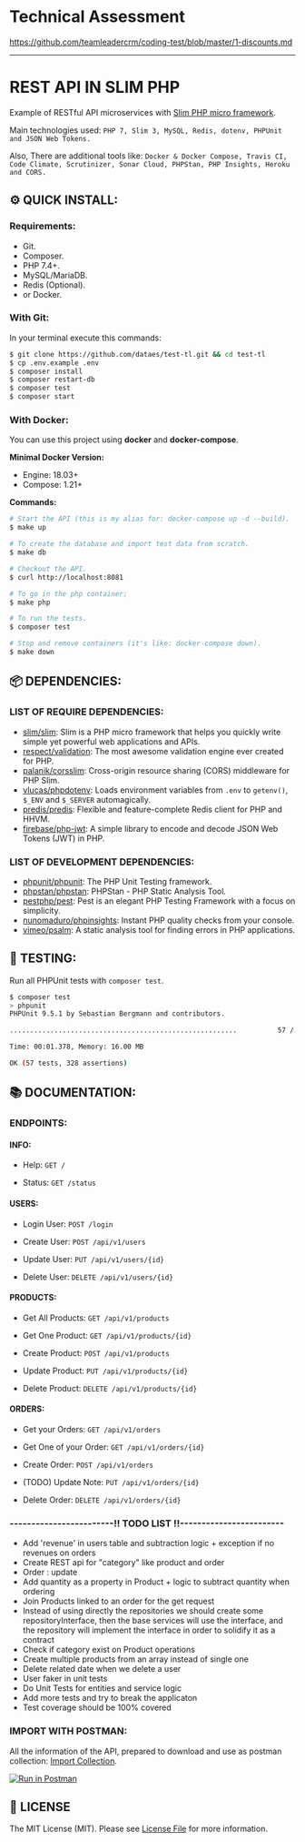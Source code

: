 # Technical Assessment

https://github.com/teamleadercrm/coding-test/blob/master/1-discounts.md

-------------------------------------------------

# REST API IN SLIM PHP

Example of RESTful API microservices with [Slim PHP micro framework](https://www.slimframework.com).

Main technologies used: `PHP 7, Slim 3, MySQL, Redis, dotenv, PHPUnit and JSON Web Tokens.`

Also, There are additional tools like: `Docker & Docker Compose, Travis CI, Code Climate, Scrutinizer, Sonar Cloud, PHPStan, PHP Insights, Heroku and CORS.`

## :gear: QUICK INSTALL:

### Requirements:

- Git.
- Composer.
- PHP 7.4+.
- MySQL/MariaDB.
- Redis (Optional).
- or Docker.

### With Git:

In your terminal execute this commands:

```bash
$ git clone https://github.com/dataes/test-tl.git && cd test-tl
$ cp .env.example .env
$ composer install
$ composer restart-db
$ composer test
$ composer start
```


### With Docker:

You can use this project using **docker** and **docker-compose**.


**Minimal Docker Version:**

* Engine: 18.03+
* Compose: 1.21+


**Commands:**

```bash
# Start the API (this is my alias for: docker-compose up -d --build).
$ make up

# To create the database and import test data from scratch.
$ make db

# Checkout the API.
$ curl http://localhost:8081

# To go in the php container;
$ make php

# To run the tests.
$ composer test

# Stop and remove containers (it's like: docker-compose down).
$ make down
```

## :package: DEPENDENCIES:

### LIST OF REQUIRE DEPENDENCIES:

- [slim/slim](https://github.com/slimphp/Slim): Slim is a PHP micro framework that helps you quickly write simple yet powerful web applications and APIs.
- [respect/validation](https://github.com/Respect/Validation): The most awesome validation engine ever created for PHP.
- [palanik/corsslim](https://github.com/palanik/CorsSlim): Cross-origin resource sharing (CORS) middleware for PHP Slim.
- [vlucas/phpdotenv](https://github.com/vlucas/phpdotenv): Loads environment variables from `.env` to `getenv()`, `$_ENV` and `$_SERVER` automagically.
- [predis/predis](https://github.com/nrk/predis/): Flexible and feature-complete Redis client for PHP and HHVM.
- [firebase/php-jwt](https://github.com/firebase/php-jwt): A simple library to encode and decode JSON Web Tokens (JWT) in PHP.

### LIST OF DEVELOPMENT DEPENDENCIES:

- [phpunit/phpunit](https://github.com/sebastianbergmann/phpunit): The PHP Unit Testing framework.
- [phpstan/phpstan](https://github.com/phpstan/phpstan): PHPStan - PHP Static Analysis Tool.
- [pestphp/pest](https://github.com/pestphp/pest): Pest is an elegant PHP Testing Framework with a focus on simplicity.
- [nunomaduro/phpinsights](https://github.com/nunomaduro/phpinsights): Instant PHP quality checks from your console.
- [vimeo/psalm](https://github.com/vimeo/psalm): A static analysis tool for finding errors in PHP applications.


## :traffic_light: TESTING:

Run all PHPUnit tests with `composer test`.

```bash
$ composer test
> phpunit
PHPUnit 9.5.1 by Sebastian Bergmann and contributors.

........................................................          57 / 57 (100%)

Time: 00:01.378, Memory: 16.00 MB

OK (57 tests, 328 assertions)
```


## :books: DOCUMENTATION:

### ENDPOINTS:

#### INFO:

- Help: `GET /`

- Status: `GET /status`


#### USERS:

- Login User: `POST /login`

- Create User: `POST /api/v1/users`

- Update User: `PUT /api/v1/users/{id}`

- Delete User: `DELETE /api/v1/users/{id}`


#### PRODUCTS:

- Get All Products: `GET /api/v1/products`

- Get One Product: `GET /api/v1/products/{id}`

- Create Product: `POST /api/v1/products`

- Update Product: `PUT /api/v1/products/{id}`

- Delete Product: `DELETE /api/v1/products/{id}`


#### ORDERS:

- Get your Orders: `GET /api/v1/orders`

- Get One of your Order: `GET /api/v1/orders/{id}`

- Create Order: `POST /api/v1/orders`

- (TODO) Update Note: `PUT /api/v1/orders/{id}`

- Delete Order: `DELETE /api/v1/orders/{id}`


### ------------------------!! TODO LIST !!------------------------
- Add 'revenue' in users table and subtraction logic + exception if no revenues on orders
- Create REST api for "category" like product and order
- Order : update
- Add quantity as a property in Product + logic to subtract quantity when ordering
- Join Products linked to an order for the get request
- Instead of using directly the repositories we should create some repositoryInterface, then the base services will use the interface, and the repository will implement the interface in order to solidify it as a contract
- Check if category exist on Product operations
- Create multiple products from an array instead of single one
- Delete related date when we delete a user
- User faker in unit tests
- Do Unit Tests for entities and service logic
- Add more tests and try to break the applicaton
- Test coverage should be 100% covered

### IMPORT WITH POSTMAN:

All the information of the API, prepared to download and use as postman collection: [Import Collection](https://www.getpostman.com/collections/b8493a923ab81ef53ebb).

[![Run in Postman](https://run.pstmn.io/button.svg)](https://app.getpostman.com/run-collection/b8493a923ab81ef53ebb)

## :page_facing_up: LICENSE

The MIT License (MIT). Please see [License File](LICENSE.md) for more information.


[ico-license]: https://img.shields.io/badge/license-MIT-brightgreen.svg?style=flat
